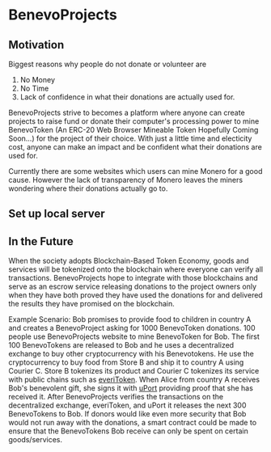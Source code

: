 # BenevoProjects

## Motivation
Biggest reasons why people do not donate or volunteer are 

1. No Money
2. No Time
3. Lack of confidence in what their donations are actually used for.

BenevoProjects strive to becomes a platform where anyone can create projects to raise fund or donate their computer's processing power to mine BenevoToken (An ERC-20 Web Browser Mineable Token Hopefully Coming Soon...) for the project of their choice. With just a little time and electicity cost, anyone can make an impact and be confident what their donations are used for.

Currently there are some websites which users can mine Monero for a good cause.
However the lack of transparency of Monero leaves the miners wondering where their donations actually go to.

## Set up local server

## In the Future
When the society adopts Blockchain-Based Token Economy, goods and services will be tokenized onto the blockchain where everyone can verify all transactions. BenevoProjects hope to integrate with those blockchains and serve as an escrow service releasing donations to the project owners only when they have both proved they have used the donations for and delivered the results they have promised on the blockchain.

Example Scenario:
Bob promises to provide food to children in country A and creates a BenevoProject asking for 1000 BenevoToken donations. 100 people use BenevoProjects website to mine BenevoToken for Bob. The first 100 BenevoTokens are released to Bob and he uses a decentralized exchange to buy other cryptocurrency with his Benevotokens. He use the cryptocurrency to buy food from Store B and ship it to country A using Courier C. Store B tokenizes its product and Courier C tokenizes its service with public chains such as [everiToken](https://everitoken.io/). When Alice from country A receives Bob's benevolent gift, she signs it with [uPort](https://www.uport.me/) providing proof that she has received it. After BenevoProjects verifies the transactions on the decentralized exchange, everiToken, and uPort it releases the next 300 BenevoTokens to Bob. If donors would like even more security that Bob would not run away with the donations, a smart contract could be made to ensure that the BenevoTokens Bob receive can only be spent on certain goods/services.